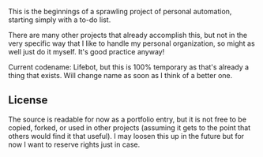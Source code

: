This is the beginnings of a sprawling project of personal automation, starting simply with a to-do list.

There are many other projects that already accomplish this, but not in the very specific way that I like to handle my personal organization, so might as well just do it myself.  It's good practice anyway!

Current codename: Lifebot, but this is 100% temporary as that's already a thing that exists.  Will change name as soon as I think of a better one.

## License

The source is readable for now as a portfolio entry, but it is not free to be copied, forked, or used in other projects (assuming it gets to the point that others would find it that useful).  I may loosen this up in the future but for now I want to reserve rights just in case.
